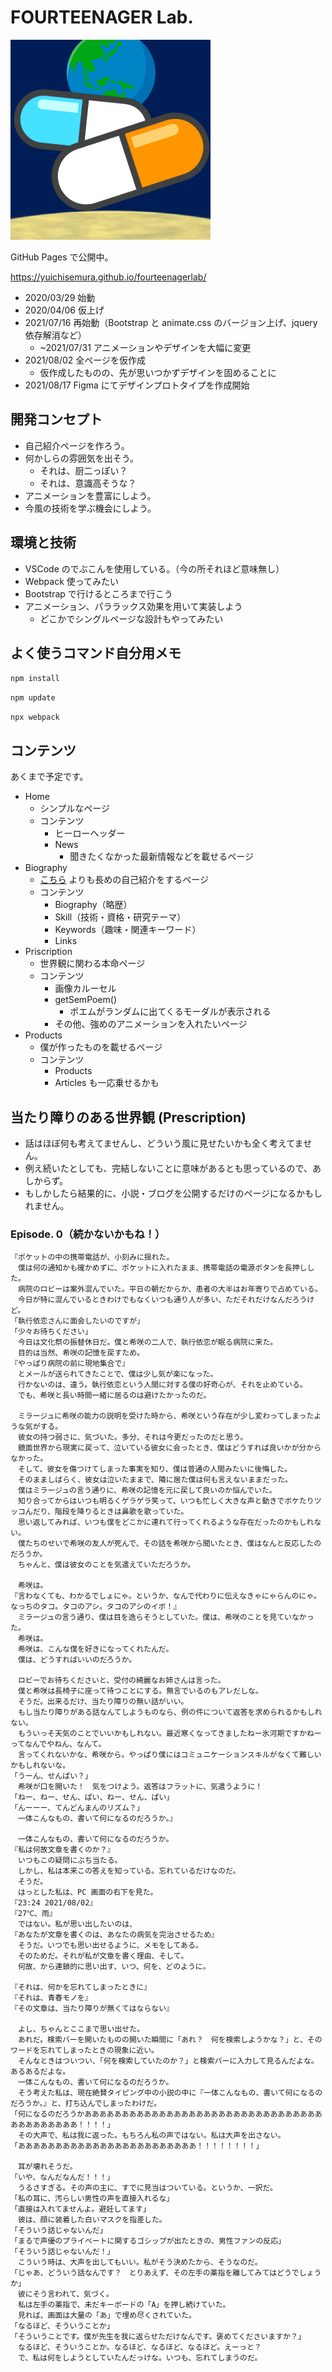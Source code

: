 # FOURTEENAGER Lab.

![favicon](./assets/14l-favicon.png)

GitHub Pages で公開中。

https://yuichisemura.github.io/fourteenagerlab/

- 2020/03/29 始動
- 2020/04/06 仮上げ
- 2021/07/16 再始動（Bootstrap と animate.css のバージョン上げ、jquery 依存解消など）
  - ~2021/07/31 アニメーションやデザインを大幅に変更
- 2021/08/02 全ページを仮作成
  - 仮作成したものの、先が思いつかずデザインを固めることに
- 2021/08/17 Figma にてデザインプロトタイプを作成開始

## 開発コンセプト

- 自己紹介ページを作ろう。
- 何かしらの雰囲気を出そう。
  - それは、厨二っぽい？
  - それは、意識高そうな？
- アニメーションを豊富にしよう。
- 今風の技術を学ぶ機会にしよう。

## 環境と技術

- VSCode のでぶこんを使用している。（今の所それほど意味無し）
- Webpack 使ってみたい
- Bootstrap で行けるところまで行こう
- アニメーション、パララックス効果を用いて実装しよう
  - どこかでシングルページな設計もやってみたい

## よく使うコマンド自分用メモ

`npm install`

`npm update`

`npx webpack`

## コンテンツ

あくまで予定です。

- Home
  - シンプルなページ
  - コンテンツ
    - ヒーローヘッダー
    - News
      - 聞きたくなかった最新情報などを載せるページ
- Biography
  - [こちら](https://yuichisemura.github.io/) よりも長めの自己紹介をするページ
  - コンテンツ
    - Biography（略歴）
    - Skill（技術・資格・研究テーマ）
    - Keywords（趣味・関連キーワード）
    - Links
- Priscription
  - 世界観に関わる本命ページ
  - コンテンツ
    - 画像カルーセル
    - getSemPoem()
      - ポエムがランダムに出てくるモーダルが表示される
    - その他、強めのアニメーションを入れたいページ
- Products
  - 僕が作ったものを載せるページ
  - コンテンツ
    - Products
    - Articles も一応乗せるかも

## 当たり障りのある世界観 (Prescription)

- 話はほぼ何も考えてませんし、どういう風に見せたいかも全く考えてません。
- 例え続いたとしても、完結しないことに意味があるとも思っているので、あしからず。
- もしかしたら結果的に、小説・ブログを公開するだけのページになるかもしれません。

### Episode. 0（続かないかもね！）

```
『ポケットの中の携帯電話が、小刻みに揺れた。
　僕は何の通知かも確かめずに、ポケットに入れたまま、携帯電話の電源ボタンを長押しした。
　病院のロビーは案外混んでいた。平日の朝だからか、患者の大半はお年寄りで占めている。
　今日が特に混んでいるときわけでもなくいつも通り人が多い、ただそれだけなんだろうけど。
「執行依恋さんに面会したいのですが」
「少々お待ちください」
　今日は文化祭の振替休日だ。僕と希咲の二人で、執行依恋が眠る病院に来た。
　目的は当然、希咲の記憶を戻すため。
『やっぱり病院の前に現地集合で』
　とメールが送られてきたことで、僕は少し気が楽になった。
　行かないのは、違う。執行依恋という人間に対する僕の好奇心が、それを止めている。
　でも、希咲と長い時間一緒に居るのは避けたかったのだ。

　ミラージュに希咲の能力の説明を受けた時から、希咲という存在が少し変わってしまったような気がする。
　彼女の持つ弱さに、気づいた。多分、それは今更だったのだと思う。
　鏡面世界から現実に戻って、泣いている彼女に会ったとき、僕はどうすれば良いかが分からなかった。
　そして、彼女を傷つけてしまった事実を知り、僕は普通の人間みたいに後悔した。
　そのまましばらく、彼女は泣いたままで、隣に居た僕は何も言えないままだった。
　僕はミラージュの言う通りに、希咲の記憶を元に戻して良いのか悩んでいた。
　知り合ってからはいつも明るくゲラゲラ笑って、いつも忙しく大きな声と動きでボケたりツッコんだり、階段を降りるときは鼻歌を歌っていた。
　思い返してみれば、いつも僕をどこかに連れて行ってくれるような存在だったのかもしれない。
　僕たちのせいで希咲の友人が死んで、その話を希咲から聞いたとき、僕はなんと反応したのだろうか。
　ちゃんと、僕は彼女のことを気遣えていただろうか。

　希咲は。
『言わなくても、わかるでしょにゃ。というか、なんで代わりに伝えなきゃにゃらんのにゃ。なっちのタコ。タコのアシ。タコのアシのイボ！』
　ミラージュの言う通り、僕は目を逸らそうとしていた。僕は、希咲のことを見ていなかった。
　希咲は。
　希咲は、こんな僕を好きになってくれたんだ。
　僕は、どうすればいいのだろうか。

　ロビーでお待ちくださいと、受付の綺麗なお姉さんは言った。
　僕と希咲は長椅子に座って待つことにする。無言でいるのもアレだしな。
　そうだ。出来るだけ、当たり障りの無い話がいい。
　もし当たり障りがある話なんてしようものなら、例の件について返答を求められるかもしれない。
　もういっそ天気のことでいいかもしれない。最近寒くなってきましたねー氷河期ですかねーってなんでやねん、なんて。
　言ってくれないかな、希咲から。やっぱり僕にはコミュニケーションスキルがなくて難しいかもしれないな。
「うーん、せんぱい？」
　希咲が口を開いた！　気をつけよう。返答はフラットに、気遣うように！
「ねー、ねー、せん、ぱい、ねー、せん、ぱい」
「んーーー、てんどんまんのリズム？」
　一体こんなもの、書いて何になるのだろうか。』

　一体こんなもの、書いて何になるのだろうか。
『私は何故文章を書くのか？』
　いつもこの疑問にぶち当たる。
　しかし、私は本来この答えを知っている。忘れているだけなのだ。
　そうだ。
　はっとした私は、PC 画面の右下を見た。
『23:24 2021/08/02』
『27℃、雨』
　ではない。私が思い出したいのは、
『あなたが文章を書くのは、あなたの病気を完治させるため』
　そうだ。いつでも思い出せるように、メモをしてある。
　そのためだ。それが私が文章を書く理由、そして。
　何故、から連鎖的に思い出す、いつ、何を、どのように。

『それは、何かを忘れてしまったときに』
『それは、青春モノを』
『その文章は、当たり障りが無くてはならない』

　よし、ちゃんとここまで思い出せた。
　あれだ。検索バーを開いたものの開いた瞬間に「あれ？　何を検索しようかな？」と、そのワードを忘れてしまったときの現象に近い。
　そんなときはついつい、「何を検索していたのか？」と検索バーに入力して見るんだよな。あるあるだよな。
　一体こんなもの、書いて何になるのだろうか。
　そう考えた私は、現在絶賛タイピング中の小説の中に『一体こんなもの、書いて何になるのだろうか。』と、打ち込んでしまったわけだ。
「何になるのだろうかあああああああああああああああああああああああああああああああああああああああああ！！！！」
　その大声で、私は我に返った。もちろん私の声ではない。私は大声を出さない。
「ああああああああああああああああああああああああ！！！！！！！！」

　耳が壊れそうだ。
「いや、なんだなんだ！！！」
　うるさすぎる。その声の主に、すでに見当はついている。というか、一択だ。
「私の耳に、汚らしい男性の声を直接入れるな」
「直接は入れてませんよ。避妊してます」
　彼は、顔に装着した白いマスクを指差した。
「そういう話じゃないんだ」
「まるで声優のプライベートに関するゴシップが出たときの、男性ファンの反応」
「そういう話じゃないんだ！」
　こういう時は、大声を出してもいい。私がそう決めたから、そうなのだ。
「じゃあ、どういう話なんです？　とりあえず、その左手の薬指を離してみてはどうでしょうか」
　彼にそう言われて、気づく。
　私は左手の薬指で、未だキーボードの「A」を押し続けていた。
　見れば、画面は大量の「あ」で埋め尽くされていた。
「なるほど、そういうことか」
「そういうことです。僕が先生を我に返らせただけなんです。褒めてくださいますか？」
　なるほど、そういうことか。なるほど、なるほど、なるほど。えーっと？
　で、私は何をしようとしていたんだっけな。いつも、忘れてしまうのだ。
```
